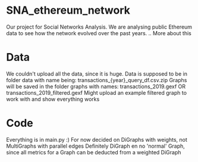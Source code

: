 # SNA_ethereum_network
Our project for Social Networks Analysis. We are analysing public Ethereum data to see how the network evolved over the
past years.
.. More about this

# Data
We couldn't upload all the data, since it is huge.
Data is supposed to be in folder data with name being:
transactions_{year}_query_df.csv.zip
Graphs will be saved in the folder graphs with names:
transactions_2019.gexf OR transactions_2019_filtered.gexf
Might upload an example filtered graph to work with and show everything works 

# Code
Everything is in main.py :)
For now decided on DiGraphs with weights, not MultiGraphs with parallel edges
Definitely DiGraph en no 'normal' Graph, since all metrics for a Graph can be deducted from a weighted DiGraph 